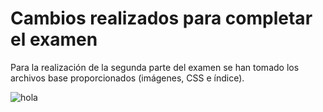 # Cambios realizados para completar el examen

Para la realización de la segunda parte del examen se han tomado los archivos base proporcionados (imágenes, CSS e índice).


![hola](https://noticiasdelaciencia.com/upload/images/10_2019/6594_47237.jpg)
